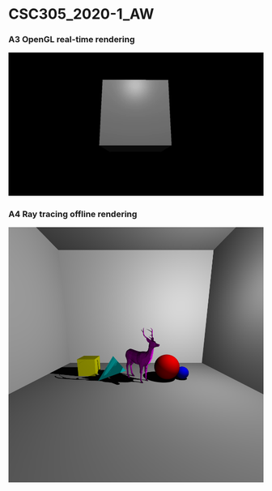 # CSC305_2020-1_AW

### A3 OpenGL real-time rendering
![](A3/a3_output.gif)

### A4 Ray tracing offline rendering
![](A4/raytrace_Pinhole.bmp)
